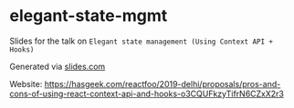 # elegant-state-mgmt
Slides for the talk on `Elegant state management (Using Context API + Hooks)`

Generated via [slides.com](https://slides.com/rahulgaba/elegant-state-react/)

Website: https://hasgeek.com/reactfoo/2019-delhi/proposals/pros-and-cons-of-using-react-context-api-and-hooks-o3CQUFkzyTifrN6CZxX2r3
